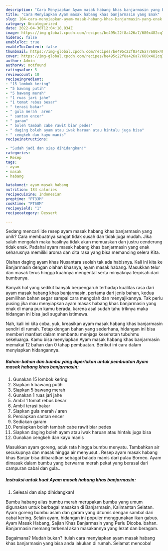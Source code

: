```yaml
---
description: "Cara Menyiapkan Ayam masak habang khas banjarmasin yang Enak"
title: "Cara Menyiapkan Ayam masak habang khas banjarmasin yang Enak"
slug: 104-cara-menyiapkan-ayam-masak-habang-khas-banjarmasin-yang-enak
category: Uncategorized
date: 2022-04-30T12:04:18.834Z
image: https://img-global.cpcdn.com/recipes/be495c22f8a426a7/680x482cq70/ayam-masak-habang-khas-banjarmasin-foto-resep-utama.jpg
hideToc: false
enableToc: true
enableTocContent: false
thumbnail: https://img-global.cpcdn.com/recipes/be495c22f8a426a7/680x482cq70/ayam-masak-habang-khas-banjarmasin-foto-resep-utama.jpg
cover: https://img-global.cpcdn.com/recipes/be495c22f8a426a7/680x482cq70/ayam-masak-habang-khas-banjarmasin-foto-resep-utama.jpg
author: Admin
authorAv: notfound
ratingvalue: 5
reviewcount: 10
recipeingredient:
- "15 lombok kering"
- "5 bawang putih"
- "5 bawang merah"
- "1 ruas jari jahe"
- "1 tomat rebus besar"
- " terasi bakar"
- " gula merah  aren"
- " santan encer"
- " garam"
- " boleh tambah cabe rawit biar pedes"
- " daging boleh ayam atau iwak haruan atau hintalu juga bisa"
- " cengkeh dan kayu manis"
recipeinstructions:

- "Sudah jadi dan siap dihidangkan!"
categories:
- Resep
tags:
- ayam
- masak
- habang

katakunci: ayam masak habang 
nutrition: 184 calories
recipecuisine: Indonesian
preptime: "PT33M"
cooktime: "PT60M"
recipeyield: "1"
recipecategory: Dessert

---
```





Sedang mencari ide resep ayam masak habang khas banjarmasin yang unik? Cara membuatnya sangat tidak susah dan tidak juga mudah. Jika salah mengolah maka hasilnya tidak akan memuaskan dan justru cenderung tidak enak. Padahal ayam masak habang khas banjarmasin yang enak seharusnya memiliki aroma dan cita rasa yang bisa memancing selera Kita.





Olahan daging ayam khas Nusantara seolah tak ada habisnya. Kali ini kita ke Banjarmasin dengan olahan khasnya, ayam masak habang. Masukkan telur dan masak terus hingga kuahnya mengental serta minyaknya terpisah dari bumbunya.

Banyak hal yang sedikit banyak berpengaruh terhadap kualitas rasa dari ayam masak habang khas banjarmasin, pertama dari jenis bahan, kedua pemilihan bahan segar sampai cara mengolah dan menyajikannya. Tak perlu pusing jika mau menyiapkan ayam masak habang khas banjarmasin yang enak di mana pun kamu berada, karena asal sudah tahu triknya maka hidangan ini bisa jadi suguhan istimewa.






Nah, kali ini kita coba, yuk, kreasikan ayam masak habang khas banjarmasin sendiri di rumah. Tetap dengan bahan yang sederhana, hidangan ini bisa memberi manfaat dalam membantu menjaga kesehatan tubuhmu sekeluarga. Kamu bisa menyiapkan Ayam masak habang khas banjarmasin memakai 12 bahan dan 0 tahap pembuatan. Berikut ini cara dalam menyiapkan hidangannya.

<!--inarticleads1-->

##### Bahan-bahan dan bumbu yang diperlukan untuk pembuatan Ayam masak habang khas banjarmasin:

1. Gunakan 15 lombok kering
1. Siapkan 5 bawang putih
1. Siapkan 5 bawang merah
1. Gunakan 1 ruas jari jahe
1. Ambil 1 tomat rebus besar
1. Ambil  terasi bakar
1. Siapkan  gula merah / aren
1. Persiapkan  santan encer
1. Sediakan  garam
1. Persiapkan  boleh tambah cabe rawit biar pedes
1. Siapkan  daging boleh ayam atau iwak haruan atau hintalu juga bisa
1. Gunakan  cengkeh dan kayu manis


Masukkan ayam goreng, aduk rata hingga bumbu menyatu. Tambahkan air secukupnya dan masak hingga air menyusut.. Resep ayam masak habang khas Banjar bisa diibaratkan sebagai balado manis dari pulau Borneo. Ayam dimasak dalam bumbu yang berwarna merah pekat yang berasal dari campuran cabai dan gula.. 

<!--inarticleads2-->

##### Instruksi untuk buat Ayam masak habang khas banjarmasin:


1. Selesai dan siap dihidangkan!

Bumbu habang alias bumbu merah merupakan bumbu yang umum digunakan untuk berbagai masakan di Banjarmasin, Kalimantan Selatan. Ayam goreng bumbu asam dan garam yang ditumis dengan sambal dari cabai kering. Selain ayam, hidangan ini populer menggunakan ikan gabus. Ayam Masak Habang, Sajian Khas Banjarmasin yang Perlu Dicoba. bahan. Banjarmasin memang terkenal akan masakannya yang lezat dan beragam. 

Bagaimana? Mudah bukan? Itulah cara menyiapkan ayam masak habang khas banjarmasin yang bisa anda lakukan di rumah. Selamat mencoba!
